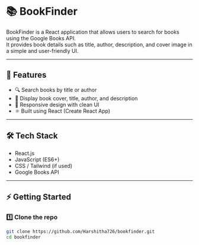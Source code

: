 # 📚 BookFinder

BookFinder is a React application that allows users to search for books using the Google Books API.  
It provides book details such as title, author, description, and cover image in a simple and user-friendly UI.

---

## 🚀 Features
- 🔍 Search books by title or author  
- 📖 Display book cover, title, author, and description  
- 📱 Responsive design with clean UI  
- ⚛️ Built using React (Create React App)  

---

## 🛠️ Tech Stack
- React.js  
- JavaScript (ES6+)  
- CSS / Tailwind (if used)  
- Google Books API  

---

## ⚡ Getting Started

### 1️⃣ Clone the repo
```bash
git clone https://github.com/Harshitha726/bookfinder.git
cd bookfinder
